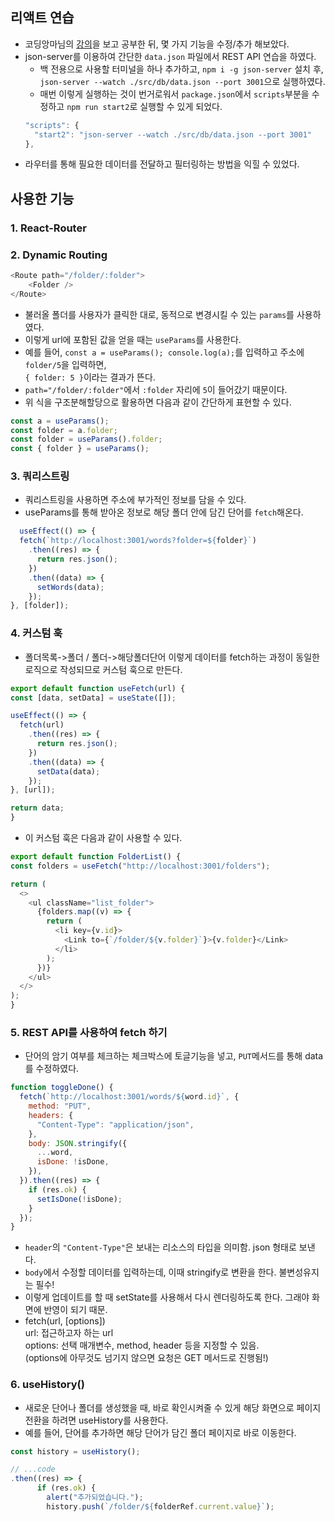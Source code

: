 ## 리액트 연습
- 코딩앙마님의 [강의](https://youtu.be/05uFo_-SGXU)을 보고 공부한 뒤, 몇 가지 기능을 수정/추가 해보았다.
- json-server를 이용하여 간단한 `data.json` 파일에서 REST API 연습을 하였다.
  - 백 전용으로 사용할 터미널을 하나 추가하고, `npm i -g json-server` 설치 후,    
    `json-server --watch ./src/db/data.json --port 3001`으로 실행하였다.
  - 매번 이렇게 실행하는 것이 번거로워서 `package.json`에서 `scripts`부분을 수정하고 `npm run start2`로 실행할 수 있게 되었다.  
  ```javascript
  "scripts": {
    "start2": "json-server --watch ./src/db/data.json --port 3001"
  },
  ```
- 라우터를 통해 필요한 데이터를 전달하고 필터링하는 방법을 익힐 수 있었다.
## 사용한 기능
### 1. React-Router
### 2. Dynamic Routing
  ```javascript
  <Route path="/folder/:folder">
      <Folder />
  </Route>
  ```
  - 불러올 폴더를 사용자가 클릭한 대로, 동적으로 변경시킬 수 있는 `params`를 사용하였다.
  - 이렇게 url에 포함된 값을 얻을 때는 `useParams`를 사용한다.
  - 예를 들어, `const a = useParams(); console.log(a);`를 입력하고 주소에 `folder/5`을 입력하면,  
    `{ folder: 5 }`이라는 결과가 뜬다.
  - `path="/folder/:folder"`에서 `:folder` 자리에 `5`이 들어갔기 때문이다.
  - 위 식을 구조분해할당으로 활용하면 다음과 같이 간단하게 표현할 수 있다.
  ```javascript
  const a = useParams();
  const folder = a.folder;
  const folder = useParams().folder;
  const { folder } = useParams();
  ```
### 3. 쿼리스트링
  - 쿼리스트링을 사용하면 주소에 부가적인 정보를 담을 수 있다.
  - useParams를 통해 받아온 정보로 해당 폴더 안에 담긴 단어를 `fetch`해온다.
  ```javascript
    useEffect(() => {
    fetch(`http://localhost:3001/words?folder=${folder}`)
      .then((res) => {
        return res.json();
      })
      .then((data) => {
        setWords(data);
      });
  }, [folder]);
  ```
### 4. 커스텀 훅
  - 폴더목록->폴더 / 폴더->해당폴더단어 이렇게 데이터를 fetch하는 과정이 동일한 로직으로 작성되므로 커스텀 훅으로 만든다.
  ```javascript
  export default function useFetch(url) {
  const [data, setData] = useState([]);

  useEffect(() => {
    fetch(url)
      .then((res) => {
        return res.json();
      })
      .then((data) => {
        setData(data);
      });
  }, [url]);

  return data;
}

  ```
  - 이 커스텀 훅은 다음과 같이 사용할 수 있다.
  ```javascript
  export default function FolderList() {
  const folders = useFetch("http://localhost:3001/folders");

  return (
    <>
      <ul className="list_folder">
        {folders.map((v) => {
          return (
            <li key={v.id}>
              <Link to={`/folder/${v.folder}`}>{v.folder}</Link>
            </li>
          );
        })}
      </ul>
    </>
  );
}
  ```
### 5. REST API를 사용하여 fetch 하기
  - 단어의 암기 여부를 체크하는 체크박스에 토글기능을 넣고, `PUT`메서드를 통해 data를 수정하였다.
  ```javascript
  function toggleDone() {
    fetch(`http://localhost:3001/words/${word.id}`, {
      method: "PUT",
      headers: {
        "Content-Type": "application/json",
      },
      body: JSON.stringify({
        ...word,
        isDone: !isDone,
      }),
    }).then((res) => {
      if (res.ok) {
        setIsDone(!isDone);
      }
    });
  }
  ```
  - `header`의 `"Content-Type"`은 보내는 리소스의 타입을 의미함. json 형태로 보낸다.
  - `body`에서 수정할 데이터를 입력하는데, 이때 stringify로 변환을 한다. 불변성유지는 필수!
  - 이렇게 업데이트를 할 때 setState를 사용해서 다시 렌더링하도록 한다. 그래야 화면에 반영이 되기 때문.
  - fetch(url, [options])  
    url: 접근하고자 하는 url  
    options: 선택 매개변수, method, header 등을 지정할 수 있음.  
    (options에 아무것도 넘기지 않으면 요청은 GET 메서드로 진행됨!)  
### 6. useHistory()
  - 새로운 단어나 폴더를 생성했을 때, 바로 확인시켜줄 수 있게 해당 화면으로 페이지 전환을 하려면 useHistory를 사용한다.
  - 예를 들어, 단어를 추가하면 해당 단어가 담긴 폴더 페이지로 바로 이동한다.
  ```javascript
  const history = useHistory();
  
  // ...code
  .then((res) => {
        if (res.ok) {
          alert("추가되었습니다.");
          history.push(`/folder/${folderRef.current.value}`);
  ```
